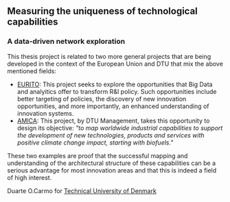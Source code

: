## Measuring the uniqueness of technological capabilities

###  A data-driven network exploration

This thesis project is related to two more general projects that are being developed in the context of the European Union and DTU that mix the above mentioned fields: 

- [EURITO](http://cordis.europa.eu/project/rcn/211945_en.html): This project seeks to explore the opportunities that Big Data and analyitics offer to transform R&I policy. Such opportunities include better targeting of policies, the discovery of new innovation opportunities, and more importantly, an enhanced understanding of innovation systems. 
- [AMICA](https://amica-pathfinder.net): This project, by DTU Management, takes this opportunity to design its objective: *"to map worldwide industrial capabilities to support the development of new technologies, products and services with positive climate change impact, starting with biofuels."*

These two examples are proof that the successful mapping and understanding of the architectural structure of these capabilities can be a serious advantage for most innovation areas and that this is indeed a field of high interest.  



Duarte O.Carmo for [Technical University of Denmark](http://www.dtu.dk/english)

